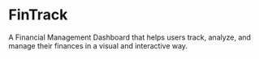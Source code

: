 # FinTrack
A Financial Management Dashboard that helps users track, analyze, and manage their finances in a visual and interactive way.
